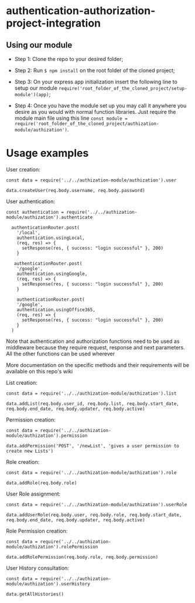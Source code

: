 # authentication-authorization-project-integration

## Using our module

* Step 1: Clone the repo to your desired folder;

* Step 2: Run ```$ npm install``` on the root folder of the cloned project;

* Step 3: On your express app initialization insert the following line to setup our module 
  ```require('root_folder_of_the_cloned_project/setup-module')(app)```;
  
* Step 4: Once you have the module set up you may call it anywhere you desire as you would with normal function libraries.
Just require the module main file using this line ``` const module = require('root_folder_of_the_cloned_project/authization-module/authization') ```.

# Usage examples

User creation:
```
const data = require('../../authization-module/authization').user

data.createUser(req.body.username, req.body.password)
```

User authentication:
```
const authentication = require('../../authization-module/authization').authenticate

  authenticationRouter.post(
    '/local',
    authentication.usingLocal,
    (req, res) => {
      setResponse(res, { success: "login successful" }, 200)
    }
  
   authenticationRouter.post(
    '/google',
    authentication.usingGoogle,
    (req, res) => {
      setResponse(res, { success: "login successful" }, 200)
    }
    
    authenticationRouter.post(
    '/google',
    authentication.usingOffice365,
    (req, res) => {
      setResponse(res, { success: "login successful" }, 200)
    }
  )
 ```

Note that authentication and authorization functions need to be used as middleware because they require request, response and next parameters. All the other functions can be used wherever
 
More documentation on the specific methods and their requirements will be available on this repo's wiki

List creation:
```
const data = require('../../authization-module/authization').list

data.addList(req.body.user_id, req.body.list, req.body.start_date, req.body.end_date, req.body.updater, req.body.active)
```

Permission creation:
```
const data = require('../../authization-module/authization').permission

data.addPermission('POST', '/newList', 'gives a user permission to create new Lists')
```

Role creation:
```
const data = require('../../authization-module/authization').role

data.addRole(req.body.role)
```

User Role assignment:
```
const data = require('../../authization-module/authization').userRole

data.addUserRole(req.body.user, req.body.role, req.body.start_date, req.body.end_date, req.body.updater, req.body.active)
```

Role Permission creation:
```
const data = require('../../authization-module/authization').rolePermission

data.addRolePermission(req.body.role, req.body.permission)
```

User History consultation:
```
const data = require('../../authization-module/authization').userHistory

data.getAllHistories()
```
